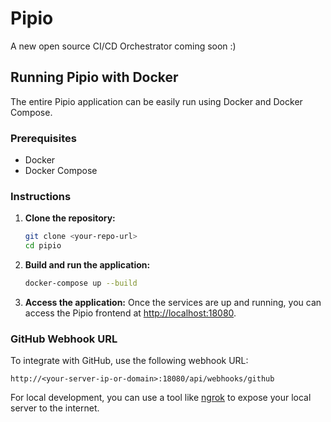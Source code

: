 # Pipio

A new open source CI/CD Orchestrator coming soon :)

## Running Pipio with Docker

The entire Pipio application can be easily run using Docker and Docker Compose.

### Prerequisites

*   Docker
*   Docker Compose

### Instructions

1.  **Clone the repository:**
    ```bash
    git clone <your-repo-url>
    cd pipio
    ```

2.  **Build and run the application:**
    ```bash
    docker-compose up --build
    ```

3.  **Access the application:**
    Once the services are up and running, you can access the Pipio frontend at [http://localhost:18080](http://localhost:18080).

### GitHub Webhook URL

To integrate with GitHub, use the following webhook URL:

`http://<your-server-ip-or-domain>:18080/api/webhooks/github`

For local development, you can use a tool like [ngrok](https://ngrok.com/) to expose your local server to the internet.